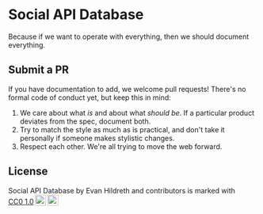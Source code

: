 # Social API Database

Because if we want to operate with everything, then we should document everything.

## Submit a PR

If you have documentation to add, we welcome pull requests! There's no formal code of conduct yet, but keep this
in mind:

1. We care about what _is_ and about what _should be_. If a particular product deviates from the spec, document
   both.
2. Try to match the style as much as is practical, and don't take it personally if someone makes stylistic changes.
3. Respect each other. We're all trying to move the web forward.

## License

<p xmlns:cc="http://creativecommons.org/ns#" xmlns:dct="http://purl.org/dc/terms/"><span property="dct:title">Social API Database</span> by <span property="cc:attributionName">Evan Hildreth and contributors</span> is marked with <a href="http://creativecommons.org/publicdomain/zero/1.0?ref=chooser-v1" target="_blank" rel="license noopener noreferrer" style="display:inline-block;">CC0 1.0<img style="height:22px!important;margin-left:3px;vertical-align:text-bottom;" src="https://mirrors.creativecommons.org/presskit/icons/cc.svg?ref=chooser-v1"><img style="height:22px!important;margin-left:3px;vertical-align:text-bottom;" src="https://mirrors.creativecommons.org/presskit/icons/zero.svg?ref=chooser-v1"></a></p>
